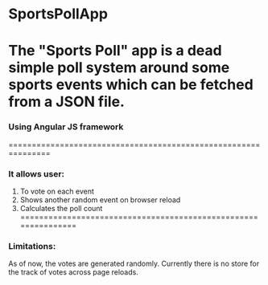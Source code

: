 # SportsPollApp
The "Sports Poll" app is a dead simple poll system around some sports events which can be fetched from a JSON file.
===============================================================
### Using Angular JS framework
===============================================================
### It allows user:
1. To vote on each event
2. Shows another random event on browser reload
3. Calculates the poll count
===============================================================
### Limitations:
As of now, the votes are generated randomly.
Currently there is no store for the track of votes across page reloads.

